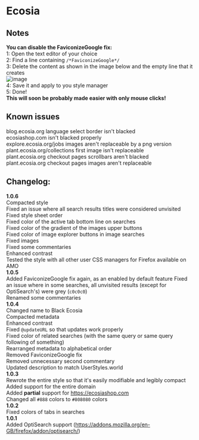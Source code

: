 # Ecosia
## Notes
**You can disable the FaviconizeGoogle fix:**<br>
1: Open the text editor of your choice<br>
2: Find a line containing `/*FaviconizeGoogle*/`<br>
3: Delete the content as shown in the image below and the empty line that it creates<br>
![image](https://user-images.githubusercontent.com/85644671/191157468-a74e6c87-410c-4295-92e0-d3d716f5db80.png)<br>
4: Save it and apply to you style manager<br>
5: Done!<br>
**This will soon be probably made easier with only mouse clicks!**
## Known issues
blog.ecosia.org language select border isn't blacked<br>
ecosiashop.com isn't blacked properly<br>
explore.ecosia.org/jobs images aren't replaceable by a png version<br>
plant.ecosia.org/collections first image isn't replaceable<br>
plant.ecosia.org checkout pages scrollbars aren't blacked<br>
plant.ecosia.org checkout pages images aren't replaceable
## Changelog:
**1.0.6**<br>
Compacted style<br>
Fixed an issue where all search results titles were considered unvisited<br>
Fixed style sheet order<br>
Fixed color of the active tab bottom line on searches<br>
Fixed color of the gradient of the images upper buttons<br>
Fixed color of image explorer buttons in image searches<br>
Fixed images<br>
Fixed some commentaries<br>
Enhanced contrast<br>
Tested the style with all other user CSS managers for Firefox available on AMO<br>
**1.0.5**<br>
Added FaviconizeGoogle fix again, as an enabled by default feature
Fixed an issue where in some searches, all unvisited results (except for OptiSearch's) were grey (`c0c0c0`)<br>
Renamed some commentaries<br>
**1.0.4**<br>
Changed name to Black Ecosia<br>
Compacted metadata<br>
Enhanced contrast<br>
Fixed `@updateURL` so that updates work properly<br>
Fixed color of related searches (with the same query or same query following of something)<br>
Rearranged metadata to alphabetical order<br>
Removed FaviconizeGoogle fix<br>
Removed unnecessary second commentary<br>
Updated description to match UserStyles.world<br>
**1.0.3**<br>
Rewrote the entire style so that it's easily modifiable and legibly compact<br>
Added support for the entire domain<br>
Added **partial** support for https://ecosiashop.com<br>
Changed all `#888` colors to `#808080` colors<br>
**1.0.2**<br>
Fixed colors of tabs in searches<br>
**1.0.1**<br>
Added OptiSearch support (https://addons.mozilla.org/en-GB/firefox/addon/optisearch/)
